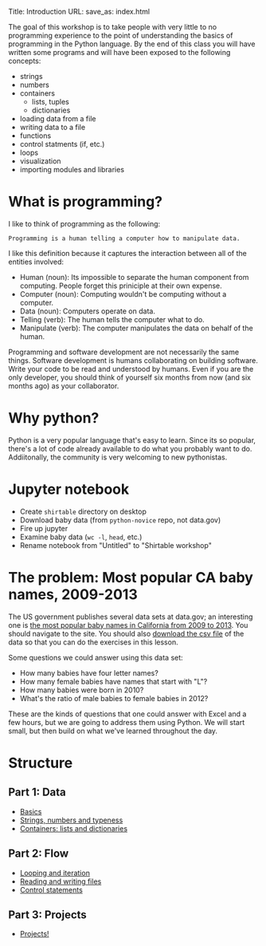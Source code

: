 Title: Introduction
URL:
save_as: index.html


The goal of this workshop is to take people with very little to no programming experience to the point of understanding the basics of programming in the Python language. By the end of this class you will have written some programs and will have been exposed to the following concepts:

* strings
* numbers
* containers
    * lists, tuples
    * dictionaries
* loading data from a file
* writing data to a file
* functions
* control statments (if, etc.)
* loops
* visualization
* importing modules and libraries


What is programming?
====================
I like to think of programming as the following:

    Programming is a human telling a computer how to manipulate data.

I like this definition because it captures the interaction between all of the entities involved: 

* Human (noun): Its impossible to separate the human component from computing. People forget this priniciple at their own expense.
* Computer (noun): Computing wouldn't be computing without a computer.
* Data (noun): Computers operate on data.
* Telling (verb): The human tells the computer what to do.
* Manipulate (verb): The computer manipulates the data on behalf of the human.

Programming and software development are not necessarily the same things. Software development is humans collaborating on building software. Write your code to be read and understood by humans. Even if you are the only developer, you should think of yourself six months from now (and six months ago) as your collaborator.


Why python?
===========
Python is a very popular language that's easy to learn. Since its so popular, there's a lot of code already available to do what you probably want to do. Addiitonally, the community is very welcoming to new pythonistas.


Jupyter notebook
================
* Create `shirtable` directory on desktop
* Download baby data (from `python-novice` repo, not data.gov)
* Fire up jupyter
* Examine baby data (`wc -l`, `head`, etc.)
* Rename notebook from "Untitled" to "Shirtable workshop"


The problem: Most popular CA baby names, 2009-2013
==================================================
The US government publishes several data sets at data.gov; an interesting one is [the most popular baby names in California from 2009 to 2013](http://catalog.data.gov/dataset/most-popular-baby-names-2009-2013). You should navigate to the site. You should also [download the csv file](https://raw.githubusercontent.com/shirtable/python-novice/b8e2d961a4ee6adc6a3911b6326191105af3a7f8/dat/Most_Popular_Baby_Names__2009-2013.csv) of the data so that you can do the exercises in this lesson.

Some questions we could answer using this data set:

* How many babies have four letter names?
* How many female babies have names that start with "L"?
* How many babies were born in 2010?
* What's the ratio of male babies to female babies in 2012?

These are the kinds of questions that one could answer with Excel and a few hours, but we are going to address them using Python. We will start small, but then build on what we've learned throughout the day.


Structure
=========
Part 1: Data
------------
* [Basics]({filename}/pages/01-basics.md)
* [Strings, numbers and typeness]({filename}/pages/02-strings_numbers_typeness.md)
* [Containers: lists and dictionaries]({filename}/pages/03-containers_lists_dictionaries.md)


Part 2: Flow
------------
* [Looping and iteration]({filename}/pages/04-looping_iteration.md)
* [Reading and writing files]({filename}/pages/05-file_io.md)
* [Control statements]({filename}/pages/06-control_statements_functions.md)


Part 3: Projects
----------------
* [Projects!]({filename}/pages/07-exercises.md)
